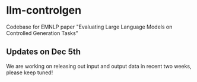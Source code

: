 # llm-controlgen
Codebase for EMNLP paper "Evaluating Large Language Models on Controlled Generation Tasks"

## Updates on Dec 5th

We are working on releasing out input and output data in recent two weeks, please keep tuned!
